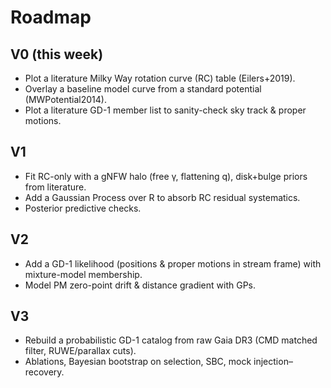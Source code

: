 # Roadmap

## V0 (this week)
- Plot a literature Milky Way rotation curve (RC) table (Eilers+2019).
- Overlay a baseline model curve from a standard potential (MWPotential2014).
- Plot a literature GD-1 member list to sanity-check sky track & proper motions.

## V1
- Fit RC-only with a gNFW halo (free γ, flattening q), disk+bulge priors from literature.
- Add a Gaussian Process over R to absorb RC residual systematics.
- Posterior predictive checks.

## V2
- Add a GD-1 likelihood (positions & proper motions in stream frame) with mixture-model membership.
- Model PM zero-point drift & distance gradient with GPs.

## V3
- Rebuild a probabilistic GD-1 catalog from raw Gaia DR3 (CMD matched filter, RUWE/parallax cuts).
- Ablations, Bayesian bootstrap on selection, SBC, mock injection–recovery.
